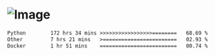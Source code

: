 # ![Image](https://github.com/user-attachments/assets/5f2d2b12-d836-424c-876f-cb0c9a5d9144)

<!--START_SECTION:waka-->

```txt
Python        172 hrs 34 mins >>>>>>>>>>>>>>>>>========   68.69 %
Other         7 hrs 21 mins   >========================   02.93 %
Docker        1 hr 51 mins    =========================   00.74 %
```

<!--END_SECTION:waka-->
